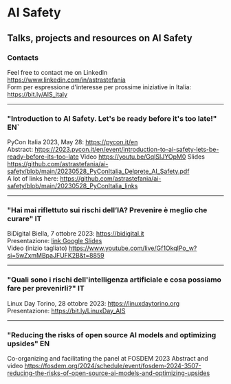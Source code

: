 # AI Safety
## Talks, projects and resources on AI Safety

### Contacts
Feel free to contact me on LinkedIn https://www.linkedin.com/in/astrastefania   
Form per espressione d'interesse per prossime iniziative in Italia: https://bit.ly/AIS_italy  

---
### "Introduction to AI Safety. Let's be ready before it's too late!" EN`
PyCon Italia 2023, May 28: https://pycon.it/en  
Abstract: https://2023.pycon.it/en/event/introduction-to-ai-safety-lets-be-ready-before-its-too-late
Video https://youtu.be/GqlSIJYOpM0   Slides https://github.com/astrastefania/ai-safety/blob/main/20230528_PyConItalia_Delprete_AI_Safety.pdf  
A lot of links here: https://github.com/astrastefania/ai-safety/blob/main/20230528_PyConItalia_links

---
### "Hai mai riflettuto sui rischi dell’IA? Prevenire è meglio che curare" IT
BiDigital Biella, 7 ottobre 2023: https://bidigital.it  
Presentazione: [link Google Slides](https://docs.google.com/presentation/d/1PkwA3V55Uzf5ltpqAubfFExHnmF6JnZ5/edit#slide=id.p2)  
Video (inizio tagliato) https://www.youtube.com/live/Gf1OkqIPo_w?si=5wZxmMBpaJFUFK2B&t=8859

---
### "Quali sono i rischi dell'intelligenza artificiale e cosa possiamo fare per prevenirli?" IT
Linux Day Torino, 28 ottobre 2023: https://linuxdaytorino.org  
Presentazione: https://bit.ly/LinuxDay_AIS

---
### "Reducing the risks of open source AI models and optimizing upsides" EN
Co-organizing and facilitating the panel at FOSDEM 2023
Abstract and video https://fosdem.org/2024/schedule/event/fosdem-2024-3507-reducing-the-risks-of-open-source-ai-models-and-optimizing-upsides


